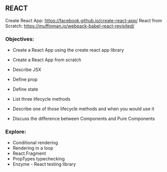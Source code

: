 ## REACT

Create React App: https://facebook.github.io/create-react-app/
React from Scratch: https://muffinman.io/webpack-babel-react-revisited/ 

### Objectives:
- Create a React App using the create react app library
- Create a React App from scratch


- Describe JSX
- Define prop
- Define state
- List three lifecycle methods
- Describe one of those lifecycle methods and when you would use it
- Discuss the difference between Components and Pure Components

### Explore:
- Conditional rendering
- Rendering in a loop
- React.Fragment
- PropTypes typechecking
- Enzyme - React testing library
